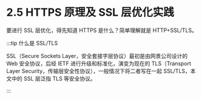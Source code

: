 # 2.5 HTTPS 原理及 SSL 层优化实践

要进行 SSL 层优化，得先知道 HTTPS 是什么？简单理解就是 HTTP+SSL/TLS。

:::tip 什么是 SSL/TLS

SSL（Secure Sockets Layer，安全套接字层协议）最初是由网景公司设计的 Web 安全协议，后经 IETF 进行升级和标准化，演变为现在的 TLS（Transport Layer Security，传输层安全性协议），一般情况下将二者写在一起 SSL/TLS，本文中的 SSL 层泛指 TLS 等安全协议。

:::

